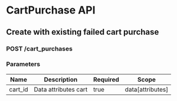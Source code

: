# CartPurchase API

## Create with existing failed cart purchase

### POST /cart_purchases

### Parameters

| Name | Description | Required | Scope |
|------|-------------|----------|-------|
| cart_id | Data attributes cart | true | data[attributes] |

